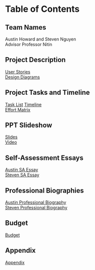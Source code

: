 # Table of Contents  
    
## Team Names    
Austin Howard and Steven Nguyen    
Advisor Professor Nitin   
   
## Project Description    
[User Stories](https://github.com/Howarat/Senior-Design-Project/blob/main/User_Stories.md)    
[Design Diagrams](https://github.com/Howarat/Senior-Design-Project/blob/main/Design%20Diagrams/DesignDiagram.pdf)    

## Project Tasks and Timeline    
[Task List](https://github.com/Howarat/Senior-Design-Project/blob/main/Tasklist.md)
[Timeline](https://github.com/Howarat/Senior-Design-Project/blob/main/Timeline.pdf)    
[Effort Matrix](https://github.com/Howarat/Senior-Design-Project/blob/main/EffortMatrix.pdf)    

## PPT Slideshow    
[Slides](https://docs.google.com/presentation/d/1wwn7idlGqVy3K3MOnffOkdKw0-vaAygg8YtdbmtXDr8/edit?usp=sharing)    
[Video](https://vimeo.com/639782554)    

## Self-Assessment Essays    
[Austin SA Essay](https://github.com/Howarat/Senior-Design-Project/blob/main/Capstone-Assessment-Austin.md)    
[Steven SA Essay](https://github.com/Howarat/Senior-Design-Project/blob/main/Capstone-Assessment-Steven.md)    

## Professional Biographies    
[Austin Professional Biography](https://github.com/Howarat/Senior-Design-Project/blob/main/Professional-Biography-Austin_Howard-Clark.md)    
[Steven Professional Biography](https://github.com/Howarat/Senior-Design-Project/blob/main/Professional-Biography-Steven-Nguyen.md)    

## Budget
[Budget](https://github.com/Howarat/Senior-Design-Project/blob/main/Budget.md)    

## Appendix    
[Appendix](https://github.com/Howarat/Senior-Design-Project/blob/main/Appendix.md)
